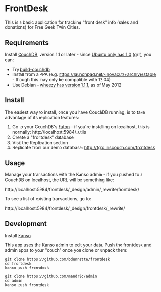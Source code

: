# FrontDesk

This is a basic application for tracking "front desk" info (sales and donations) for Free Geek Twin Cities.

## Requirements
Install [CouchDB](http://couchdb.apache.org), version 1.1 or later - since [Ubuntu only has 1.0](http://packages.ubuntu.com/search?keywords=couchdb) (grr), you can:

* Try [build-couchdb](http://github.com/iriscouch/build-couchdb)
* Install from a PPA (e.g. https://launchpad.net/~novacut/+archive/stable - though this may only be compatible with 12.04)
* Use Debian - [wheezy has version 1.1.1](http://packages.debian.org/wheezy/couchdb), as of May 2012

## Install 

The easiest way to install, once you have CouchDB running, is to take advantage of its replication features:

1. Go to your CouchDB's [Futon](http://guide.couchdb.org/draft/tour.html#welcome) - if you're installing on localhost, this is normally: http://localhost:5984/_utils
2. Create a "frontdesk" database
3. Visit the Replication section
4. Replicate from our demo database: http://fgtc.iriscouch.com/frontdesk 

## Usage

Manage your transactions with the Kanso admin - if you pushed to a CouchDB on localhost, the URL will be something like:

http://localhost:5984/frontdesk/_design/admin/_rewrite/frontdesk/

To see a list of existing transactions, go to:

http://localhost:5984/frontdesk/_design/frontdesk/_rewrite/

## Development
Install [Kanso](http://kan.so/install)

This app uses the Kanso admin to edit your data.  Push the frontdesk and admin apps
to your "couch" once you clone or unpack them:

```
git clone https://github.com/bdunnette/frontdesk
cd frontdesk
kanso push frontdesk
```

```
git clone https://github.com/mandric/admin
cd admin
kanso push frontdesk
```